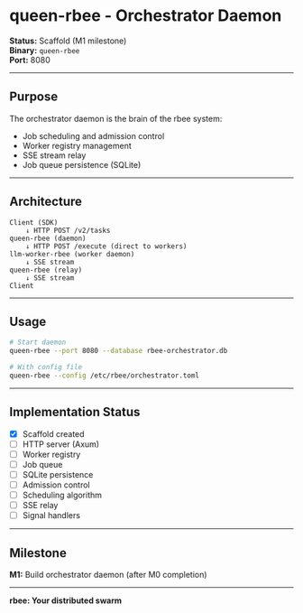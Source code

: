 # queen-rbee - Orchestrator Daemon

**Status:** Scaffold (M1 milestone)  
**Binary:** `queen-rbee`  
**Port:** 8080

---

## Purpose

The orchestrator daemon is the brain of the rbee system:
- Job scheduling and admission control
- Worker registry management
- SSE stream relay
- Job queue persistence (SQLite)

---

## Architecture

```
Client (SDK)
    ↓ HTTP POST /v2/tasks
queen-rbee (daemon)
    ↓ HTTP POST /execute (direct to workers)
llm-worker-rbee (worker daemon)
    ↓ SSE stream
queen-rbee (relay)
    ↓ SSE stream
Client
```

---

## Usage

```bash
# Start daemon
queen-rbee --port 8080 --database rbee-orchestrator.db

# With config file
queen-rbee --config /etc/rbee/orchestrator.toml
```

---

## Implementation Status

- [x] Scaffold created
- [ ] HTTP server (Axum)
- [ ] Worker registry
- [ ] Job queue
- [ ] SQLite persistence
- [ ] Admission control
- [ ] Scheduling algorithm
- [ ] SSE relay
- [ ] Signal handlers

---

## Milestone

**M1:** Build orchestrator daemon (after M0 completion)

---

**rbee: Your distributed swarm**
